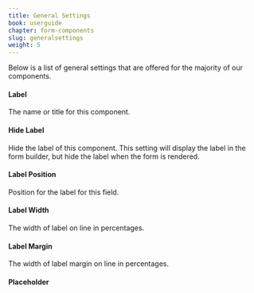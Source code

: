 ```yaml
---
title: General Settings
book: userguide
chapter: form-components
slug: generalsettings
weight: 5
---
```

Below is a list of general settings that are offered for the majority of our components. 

#### Label

The name or title for this component.

#### Hide Label

Hide the label of this component. This setting will display the label in the form builder, but hide the label when the form is rendered.

#### Label Position

Position for the label for this field.

#### Label Width

The width of label on line in percentages.

#### Label Margin 

The width of label margin on line in percentages.

#### Placeholder
